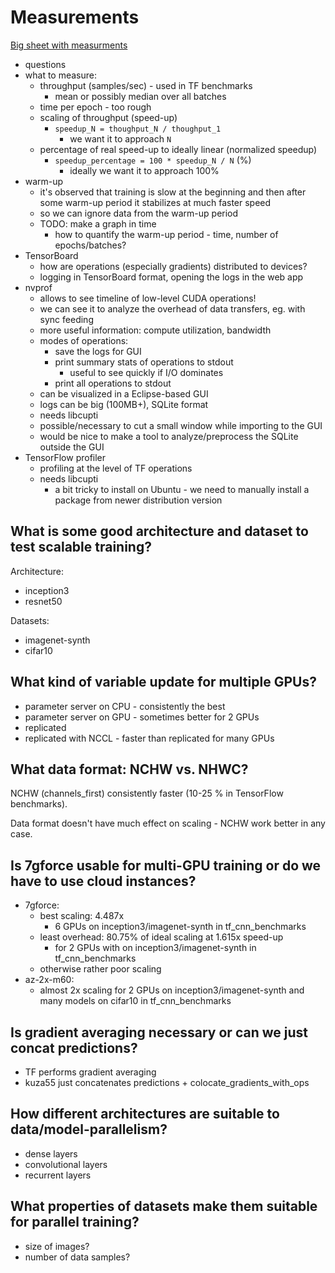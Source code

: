 # Measurements

[Big sheet with measurments](https://docs.google.com/spreadsheets/d/1c5yGydEANMzHjBufTzph0w-WGwJyiwPMRYz3yBZatb4/edit)

- questions
- what to measure:
    - throughput (samples/sec) - used in TF benchmarks
        - mean or possibly median over all batches
    - time per epoch - too rough
    - scaling of throughput (speed-up)
        - `speedup_N = thoughput_N / thoughput_1`
            - we want it to approach `N`
    - percentage of real speed-up to ideally linear (normalized speedup)
        - `speedup_percentage = 100 * speedup_N / N` (%)
            - ideally we want it to approach 100%
- warm-up
    - it's observed that training is slow at the beginning and then after some warm-up period it stabilizes at much faster speed
    - so we can ignore data from the warm-up period
    - TODO: make a graph in time
        - how to quantify the warm-up period - time, number of epochs/batches?
- TensorBoard
    - how are operations (especially gradients) distributed to devices?
    - logging in TensorBoard format, opening the logs in the web app
- nvprof
    - allows to see timeline of low-level CUDA operations!
    - we can see it to analyze the overhead of data transfers, eg. with sync feeding
    - more useful information: compute utilization, bandwidth
    - modes of operations:
        - save the logs for GUI
        - print summary stats of operations to stdout
            - useful to see quickly if I/O dominates
        - print all operations to stdout
    - can be visualized in a Eclipse-based GUI
    - logs can be big (100MB+), SQLite format
    - needs libcupti
    - possible/necessary to cut a small window while importing to the GUI
    - would be nice to make a tool to analyze/preprocess the SQLite outside the GUI
- TensorFlow profiler
    - profiling at the level of TF operations
    - needs libcupti
        - a bit tricky to install on Ubuntu - we need to manually install a package from newer distribution version

## What is some good architecture and dataset to test scalable training?

Architecture:

- inception3
- resnet50

Datasets:

- imagenet-synth
- cifar10

## What kind of variable update for multiple GPUs?

- parameter server on CPU - consistently the best
- parameter server on GPU - sometimes better for 2 GPUs
- replicated
- replicated with NCCL - faster than replicated for many GPUs

## What data format: NCHW vs. NHWC?

NCHW (channels_first) consistently faster (10-25 % in TensorFlow benchmarks).

Data format doesn't have much effect on scaling - NCHW work better in any case.

## Is 7gforce usable for multi-GPU training or do we have to use cloud instances?

- 7gforce:
  - best scaling: 4.487x
    - 6 GPUs on inception3/imagenet-synth in tf_cnn_benchmarks
  - least overhead: 80.75% of ideal scaling at 1.615x speed-up
    - for 2 GPUs with on inception3/imagenet-synth in tf_cnn_benchmarks
  - otherwise rather poor scaling
- az-2x-m60:
  - almost 2x scaling for 2 GPUs on inception3/imagenet-synth and many models on cifar10 in tf_cnn_benchmarks

## Is gradient averaging necessary or can we just concat predictions?

- TF performs gradient averaging
- kuza55 just concatenates predictions + colocate_gradients_with_ops

## How different architectures are suitable to data/model-parallelism?

- dense layers
- convolutional layers
- recurrent layers

## What properties of datasets make them suitable for parallel training?

- size of images?
- number of data samples?
